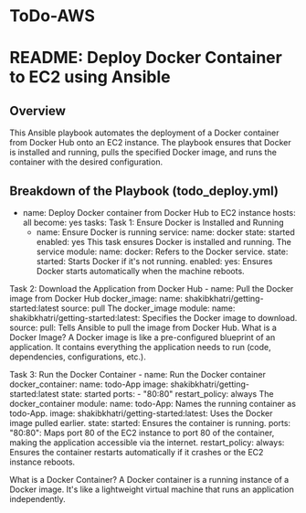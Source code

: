 # ToDo-AWS

# README: Deploy Docker Container to EC2 using Ansible

## Overview
This Ansible playbook automates the deployment of a Docker container from Docker Hub onto an EC2 instance. The playbook ensures that Docker is installed and running, pulls the specified Docker image, and runs the container with the desired configuration.

Breakdown of the Playbook (todo_deploy.yml)
---
- name: Deploy Docker container from Docker Hub to EC2 instance
  hosts: all
  become: yes
  tasks:
Task 1: Ensure Docker is Installed and Running
    - name: Ensure Docker is running
      service:
        name: docker
        state: started
        enabled: yes
This task ensures Docker is installed and running.
The service module:
name: docker: Refers to the Docker service.
state: started: Starts Docker if it's not running.
enabled: yes: Ensures Docker starts automatically when the machine reboots.

Task 2: Download the Application from Docker Hub
    - name: Pull the Docker image from Docker Hub
      docker_image:
        name: shakibkhatri/getting-started:latest
        source: pull
The docker_image module:
name: shakibkhatri/getting-started:latest: Specifies the Docker image to download.
source: pull: Tells Ansible to pull the image from Docker Hub.
What is a Docker Image? A Docker image is like a pre-configured blueprint of an application. It contains everything the application needs to run (code, dependencies, configurations, etc.).

Task 3: Run the Docker Container
    - name: Run the Docker container
      docker_container:
        name: todo-App
        image: shakibkhatri/getting-started:latest
        state: started
        ports:
          - "80:80"
        restart_policy: always
The docker_container module:
name: todo-App: Names the running container as todo-App.
image: shakibkhatri/getting-started:latest: Uses the Docker image pulled earlier.
state: started: Ensures the container is running.
ports: "80:80": Maps port 80 of the EC2 instance to port 80 of the container, making the application accessible via the internet.
restart_policy: always: Ensures the container restarts automatically if it crashes or the EC2 instance reboots.

What is a Docker Container? A Docker container is a running instance of a Docker image. It's like a lightweight virtual machine that runs an application independently.
